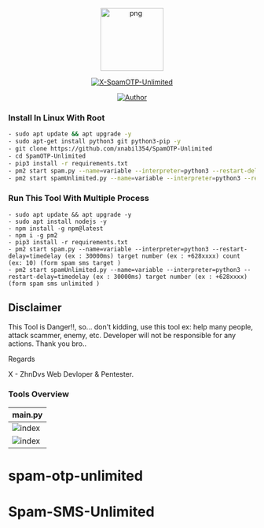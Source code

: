 <p align="center">
<img src="https://avatars.githubusercontent.com/xnabil354" alt="png" width="128" height="128"/>
</p>
<p align="center">
<a href="#"><img title="X-SpamOTP-Unlimited" src="https://img.shields.io/badge/X SpamOTP-Unlimited-green?colorA=%23ff0000&colorB=%23017e40&style=for-the-badge"></a>
</p>
<p align="center">
<a href="https://github.com/xnabil354"><img title="Author" src="https://img.shields.io/badge/Author-x nabil354-red.svg?style=for-the-badge&logo=github"></a>
</p>

### Install In Linux With Root

```bash
- sudo apt update && apt upgrade -y
- sudo apt-get install python3 git python3-pip -y
- git clone https://github.com/xnabil354/SpamOTP-Unlimited
- cd SpamOTP-Unlimited
- pip3 install -r requirements.txt
- pm2 start spam.py --name=variable --interpreter=python3 --restart-delay=timedelay (ex : 30000ms) target number (ex : +628xxxx) count (ex: 10) (form spam sms target )
- pm2 start spamUnlimited.py --name=variable --interpreter=python3 --restart-delay=timedelay (ex : 30000ms) target number (ex : +628xxxx) (form spam sms unlimited )
```

### Run This Tool With Multiple Process
```
- sudo apt update && apt upgrade -y
- sudo apt install nodejs -y
- npm install -g npm@latest
- npm i -g pm2
- pip3 install -r requirements.txt
- pm2 start spam.py --name=variable --interpreter=python3 --restart-delay=timedelay (ex : 30000ms) target number (ex : +628xxxx) count (ex: 10) (form spam sms target )
- pm2 start spamUnlimited.py --name=variable --interpreter=python3 --restart-delay=timedelay (ex : 30000ms) target number (ex : +628xxxx) (form spam sms unlimited )

```

## Disclaimer

This Tool is Danger!!, so... don't kidding, use this tool ex: help many people, attack scammer, enemy, etc. Developer will not be responsible for any actions. Thank you bro..


Regards

X - ZhnDvs
Web Devloper & Pentester.


### Tools Overview
|    main.py    |
| ------------- |
|![index](https://i.top4top.io/p_2635li2tw1.jpeg)|
|![index](https://j.top4top.io/p_2635uk94u1.jpeg)|
# spam-otp-unlimited
# Spam-SMS-Unlimited
